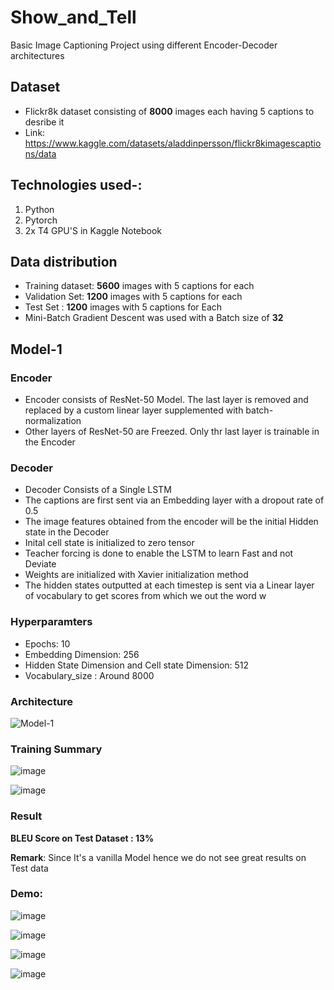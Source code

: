 # Show_and_Tell
Basic Image Captioning Project using different Encoder-Decoder architectures

## Dataset
- Flickr8k dataset consisting of **8000** images each having 5 captions to desribe it
- Link: https://www.kaggle.com/datasets/aladdinpersson/flickr8kimagescaptions/data

## Technologies used-: 
1. Python
2. Pytorch
3. 2x T4 GPU'S in Kaggle Notebook

## Data distribution
- Training dataset: **5600** images with 5 captions for each
- Validation Set: **1200** images with 5 captions for each
- Test Set : **1200** images with 5 captions for Each
- Mini-Batch Gradient Descent was used with a Batch size of **32**

## Model-1

### Encoder

- Encoder consists of ResNet-50 Model. The last layer is removed and replaced by a custom linear layer supplemented with batch-normalization
- Other layers of ResNet-50 are Freezed. Only thr last layer is trainable in the Encoder

### Decoder

- Decoder Consists of a Single LSTM
- The captions are first sent via an Embedding layer with a dropout rate of 0.5
- The image features obtained from the encoder will be the initial Hidden state in the Decoder
- Inital cell state is initialized to zero tensor
- Teacher forcing is done to enable the LSTM to learn Fast and not Deviate
- Weights are initialized with Xavier initialization method
- The hidden states outputted at each timestep is sent via a Linear layer of vocabulary to get scores from which we out the word w

### Hyperparamters

- Epochs: 10
- Embedding Dimension: 256
- Hidden State Dimension and Cell state Dimension: 512
- Vocabulary_size : Around 8000

### Architecture 

![Model-1](https://github.com/user-attachments/assets/4a3c1e9f-369d-42b4-9a6c-799912cdb444)


### Training Summary


![image](https://github.com/user-attachments/assets/f7b1fb97-4d4c-4363-add1-a0c623fba815)


![image](https://github.com/user-attachments/assets/9c8cf634-d526-48dc-b8d6-3ac4ea71396b)


### Result 

**BLEU Score on Test Dataset : 13%**

**Remark**:
Since It's a vanilla Model hence we do not see great results on Test data

### Demo:


![image](https://github.com/user-attachments/assets/4931a404-5477-4201-9275-006e9d3952ed)   

![image](https://github.com/user-attachments/assets/5ec8a7fe-7574-4760-b01d-43a5a64836a8)

![image](https://github.com/user-attachments/assets/c36a214c-ccea-4cbf-a2d0-384e42a0332f)

![image](https://github.com/user-attachments/assets/a8d38222-e46f-4053-8963-9bcbd85e1cac)









